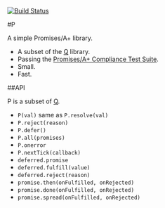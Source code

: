 [![Build Status](https://secure.travis-ci.org/rkatic/p.png)](http://travis-ci.org/rkatic/p)

#P

A simple Promises/A+ library.

- A subset of the [Q](/kriskowal/q) library.
- Passing the [Promises/A+ Compliance Test Suite](/promises-aplus/promises-tests).
- Small.
- Fast.

##API

P is a subset of [Q](/kriskowal/q).

- `P(val)` same as `P.resolve(val)`
- `P.reject(reason)`
- `P.defer()`
- `P.all(promises)`
- `P.onerror`
- `P.nextTick(callback)`
- `deferred.promise`
- `deferred.fulfill(value)`
- `deferred.reject(reason)`
- `promise.then(onFulfilled, onRejected)`
- `promise.done(onFulfilled, onRejected)`
- `promise.spread(onFulfilled, onRejected)`
